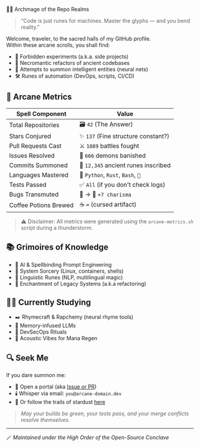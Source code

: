 🧙‍♂️ Archmage of the Repo Realms

> “Code is just runes for machines. Master the glyphs — and you bend reality.”

Welcome, traveler, to the sacred halls of my GitHub profile.  
Within these arcane scrolls, you shall find:

- 🧪 Forbidden experiments (a.k.a. side projects)
- 🦴 Necromantic refactors of ancient codebases
- 🔮 Attempts to summon intelligent entities (neural nets)
- 🛠️ Runes of automation (DevOps, scripts, CI/CD)

## 🧾 Arcane Metrics

| Spell Component           | Value                                 |
|--------------------------|----------------------------------------|
| Total Repositories       | 🗃️ `42` (The Answer)                   |
| Stars Conjured           | ✨ `137` (Fine structure constant?)     |
| Pull Requests Cast       | ⚔️ `1089` battles fought               |
| Issues Resolved          | 🧹 `666` demons banished               |
| Commits Summoned         | 📜 `12,345` ancient runes inscribed    |
| Languages Mastered       | 🧠 `Python`, `Rust`, `Bash`, `🦄`        |
| Tests Passed             | ✅ `All` (if you don't check logs)     |
| Bugs Transmuted          | 🐛 → 🦋 `+7 charisma`                   |
| Coffee Potions Brewed    | ☕ `∞` (cursed artifact)                |

> ⚠️ Disclaimer: All metrics were generated using the `arcane-metrics.sh` script during a thunderstorm.

## 📚 Grimoires of Knowledge

- 🧠 AI & Spellbinding Prompt Engineering
- 🏰 System Sorcery (Linux, containers, shells)
- 🧬 Linguistic Runes (NLP, multilingual magic)
- 🔧 Enchantment of Legacy Systems (a.k.a refactoring)

## 🧙‍♀️ Currently Studying

- ✒️ Rhymecraft & Rapchemy (neural rhyme tools)
- 🧠 Memory-infused LLMs
- 🔐 DevSecOps Rituals
- 🎸 Acoustic Vibes for Mana Regen

## 🔍 Seek Me

If you dare summon me:

- 🌌 Open a portal (aka [Issue or PR](https://github.com/sashakosti/))
- 🕯️ Whisper via email: `you@arcane-domain.dev`
- 🧭 Or follow the trails of stardust [here](https://github.com/sashakosti/)

> *May your builds be green, your tests pass, and your merge conflicts resolve themselves.*

---

🪄 *Maintained under the High Order of the Open-Source Conclave*
